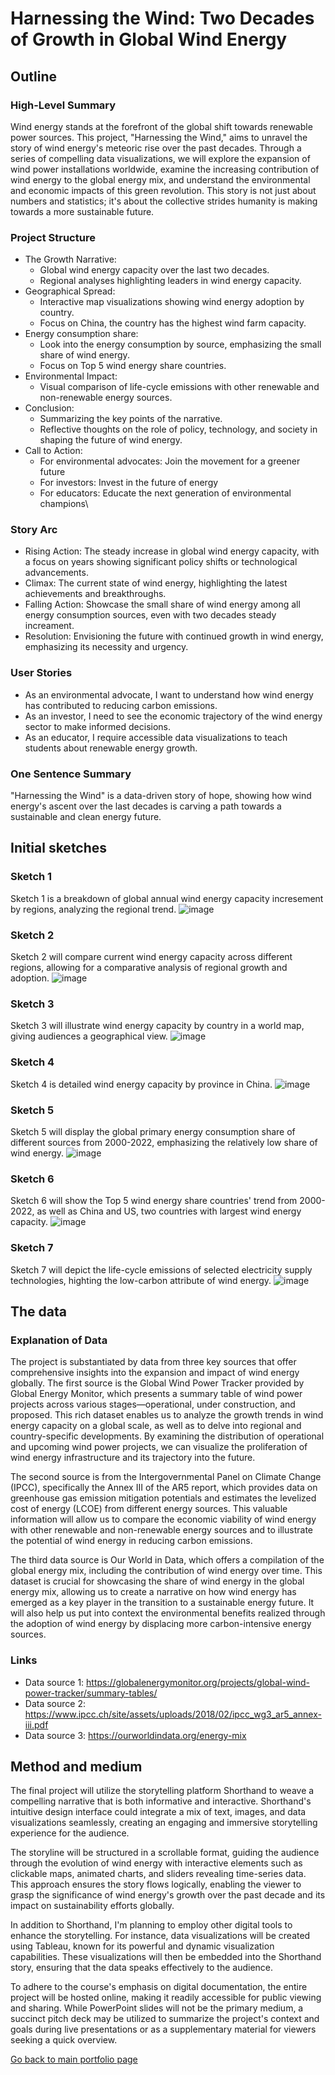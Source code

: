 # Harnessing the Wind: Two Decades of Growth in Global Wind Energy
## Outline
### High-Level Summary
Wind energy stands at the forefront of the global shift towards renewable power sources. This project, "Harnessing the Wind," aims to unravel the story of wind energy's meteoric rise over the past decades. Through a series of compelling data visualizations, we will explore the expansion of wind power installations worldwide, examine the increasing contribution of wind energy to the global energy mix, and understand the environmental and economic impacts of this green revolution. This story is not just about numbers and statistics; it's about the collective strides humanity is making towards a more sustainable future.

### Project Structure
- The Growth Narrative:
  - Global wind energy capacity over the last two decades.
  - Regional analyses highlighting leaders in wind energy capacity.
- Geographical Spread:
  - Interactive map visualizations showing wind energy adoption by country.
  - Focus on China, the country has the highest wind farm capacity.
- Energy consumption share:
  - Look into the energy consumption by source, emphasizing the small share of wind energy.
  - Focus on Top 5 wind energy share countries.
- Environmental Impact:
  - Visual comparison of life-cycle emissions with other renewable and non-renewable energy sources.
- Conclusion:
  - Summarizing the key points of the narrative.
  - Reflective thoughts on the role of policy, technology, and society in shaping the future of wind energy.
- Call to Action:
  - For environmental advocates: Join the movement for a greener future
  - For investors: Invest in the future of energy
  - For educators: Educate the next generation of environmental champions\
  
### Story Arc
- Rising Action: The steady increase in global wind energy capacity, with a focus on years showing significant policy shifts or technological advancements.
- Climax: The current state of wind energy, highlighting the latest achievements and breakthroughs.
- Falling Action: Showcase the small share of wind energy among all energy consumption sources, even with two decades steady increament.
- Resolution: Envisioning the future with continued growth in wind energy, emphasizing its necessity and urgency.

### User Stories
- As an environmental advocate, I want to understand how wind energy has contributed to reducing carbon emissions.
- As an investor, I need to see the economic trajectory of the wind energy sector to make informed decisions.
- As an educator, I require accessible data visualizations to teach students about renewable energy growth.

### One Sentence Summary
"Harnessing the Wind" is a data-driven story of hope, showing how wind energy's ascent over the last decades is carving a path towards a sustainable and clean energy future.

## Initial sketches
### Sketch 1
Sketch 1 is a breakdown of global annual wind energy capacity incresement by regions, analyzing the regional trend.
![image](https://github.com/runzhes/94870/blob/main/Year%20breakdown.png?raw=true)

### Sketch 2
Sketch 2 will compare current wind energy capacity across different regions, allowing for a comparative analysis of regional growth and adoption.
![image](https://github.com/runzhes/94870/blob/main/Region.png?raw=true)

### Sketch 3
Sketch 3 will illustrate wind energy capacity by country in a world map, giving audiences a geographical view.
![image](https://github.com/runzhes/94870/blob/main/Global%20map.png?raw=true)

### Sketch 4
Sketch 4 is detailed wind energy capacity by province in China.
![image](https://github.com/runzhes/94870/blob/main/China%20map.png?raw=true)

### Sketch 5
Sketch 5 will display the global primary energy consumption share of different sources from 2000-2022, emphasizing the relatively low share of wind energy.
![image](https://github.com/runzhes/94870/blob/main/share.png?raw=true)

### Sketch 6
Sketch 6 will show the Top 5 wind energy share countries' trend from 2000-2022, as well as China and US, two countries with largest wind energy capacity.
![image](https://github.com/runzhes/94870/blob/main/Top5.png?raw=true)

### Sketch 7
Sketch 7 will depict the life-cycle emissions of selected electricity supply technologies, highting the low-carbon attribute of wind energy.
![image](https://github.com/runzhes/94870/blob/main/emission.png?raw=true)

## The data
### Explanation of Data
The project is substantiated by data from three key sources that offer comprehensive insights into the expansion and impact of wind energy globally. The first source is the Global Wind Power Tracker provided by Global Energy Monitor, which presents a summary table of wind power projects across various stages—operational, under construction, and proposed. This rich dataset enables us to analyze the growth trends in wind energy capacity on a global scale, as well as to delve into regional and country-specific developments. By examining the distribution of operational and upcoming wind power projects, we can visualize the proliferation of wind energy infrastructure and its trajectory into the future.

The second source is from the Intergovernmental Panel on Climate Change (IPCC), specifically the Annex III of the AR5 report, which provides data on greenhouse gas emission mitigation potentials and estimates the levelized cost of energy (LCOE) from different energy sources. This valuable information will allow us to compare the economic viability of wind energy with other renewable and non-renewable energy sources and to illustrate the potential of wind energy in reducing carbon emissions.

The third data source is Our World in Data, which offers a compilation of the global energy mix, including the contribution of wind energy over time. This dataset is crucial for showcasing the share of wind energy in the global energy mix, allowing us to create a narrative on how wind energy has emerged as a key player in the transition to a sustainable energy future. It will also help us put into context the environmental benefits realized through the adoption of wind energy by displacing more carbon-intensive energy sources.

### Links
- Data source 1: https://globalenergymonitor.org/projects/global-wind-power-tracker/summary-tables/
- Data source 2: https://www.ipcc.ch/site/assets/uploads/2018/02/ipcc_wg3_ar5_annex-iii.pdf
- Data source 3: https://ourworldindata.org/energy-mix

## Method and medium
The final project will utilize the storytelling platform Shorthand to weave a compelling narrative that is both informative and interactive. Shorthand's intuitive design interface could integrate a mix of text, images, and data visualizations seamlessly, creating an engaging and immersive storytelling experience for the audience.

The storyline will be structured in a scrollable format, guiding the audience through the evolution of wind energy with interactive elements such as clickable maps, animated charts, and sliders revealing time-series data. This approach ensures the story flows logically, enabling the viewer to grasp the significance of wind energy's growth over the past decade and its impact on sustainability efforts globally.

In addition to Shorthand, I'm planning to employ other digital tools to enhance the storytelling. For instance, data visualizations will be created using Tableau, known for its powerful and dynamic visualization capabilities. These visualizations will then be embedded into the Shorthand story, ensuring that the data speaks effectively to the audience.

To adhere to the course's emphasis on digital documentation, the entire project will be hosted online, making it readily accessible for public viewing and sharing. While PowerPoint slides will not be the primary medium, a succinct pitch deck may be utilized to summarize the project's context and goals during live presentations or as a supplementary material for viewers seeking a quick overview.

[Go back to main portfolio page](README.md)
